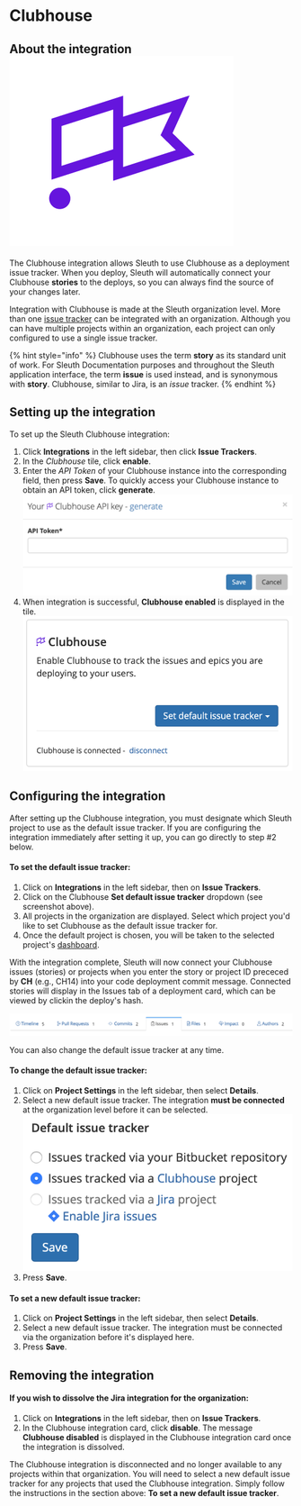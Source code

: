 # Clubhouse

## About the integration ![](../../.gitbook/assets/clubhouse.png) 

The Clubhouse integration allows Sleuth to use Clubhouse as a deployment issue tracker. When you deploy, Sleuth will automatically connect your Clubhouse **stories** to the deploys, so you can always find the source of your changes later. 

Integration with Clubhouse is made at the Sleuth organization level. More than one [issue tracker](./) can be integrated with an organization. Although you can have multiple projects within an organization, each project can only configured to use a single issue tracker. 

{% hint style="info" %}
Clubhouse uses the term **story** as its standard unit of work. For Sleuth Documentation purposes and throughout the Sleuth application interface, the term **issue** is used instead, and is synonymous with **story**. Clubhouse, similar to Jira, is an _issue_ tracker. 
{% endhint %}

## Setting up the integration

To set up the Sleuth Clubhouse integration:

1. Click **Integrations** in the left sidebar, then click **Issue Trackers**. 
2. In the _Clubhouse_ tile, click **enable**. 
3. Enter the _API Token_ of your Clubhouse instance into the corresponding field, then press **Save**. To quickly access your Clubhouse instance to obtain an API token, click **generate**.   ![](../../.gitbook/assets/clubhouse-api-key.png) 
4. When integration is successful, **Clubhouse enabled** is displayed in the tile.  ![](../../.gitbook/assets/clubhouse-connect-success.png) 

## Configuring the integration

After setting up the Clubhouse integration, you must designate which Sleuth project to use as the default issue tracker. If you are configuring the integration immediately after setting it up, you can go directly to step \#2 below. 

#### To set the default issue tracker: 

1. Click on **Integrations** in the left sidebar, then on **Issue Trackers**. 
2. Click on the Clubhouse **Set default issue tracker** dropdown \(see screenshot above\).
3. All projects in the organization are displayed. Select which project you'd like to set Clubhouse as the default issue tracker for. 
4. Once the default project is chosen, you will be taken to the selected project's [dashboard](../../dashboard.md). 

With the integration complete, Sleuth will now connect your Clubhouse issues \(stories\) or projects when you enter the story or project ID prececed by **CH** \(e.g., CH14\) into your code deployment commit message. Connected stories will display in the Issues tab of a deployment card, which can be viewed by clickin the deploy's hash. 

![Connected Clubhouse issues \(stories\) are available in the Issues tab](../../.gitbook/assets/issues-tab-deploy-card.png)

You can also change the default issue tracker at any time. 

#### To change the default issue tracker: 

1. Click on **Project Settings** in the left sidebar, then select **Details**. 
2. Select a new default issue tracker. The integration **must be connected** at the organization level before it can be selected.  ![](../../.gitbook/assets/clubhouse-default-issue-tracker.png) 
3. Press **Save**.

#### To set a new default issue tracker: 

1. Click on **Project Settings** in the left sidebar, then select **Details**. 
2. Select a new default issue tracker. The integration must be connected via the organization before it's displayed here. 
3. Press **Save**.

## Removing the integration

#### If you wish to dissolve the Jira integration for the organization: 

1. Click on **Integrations** in the left sidebar, then on **Issue Trackers**. 
2. In the Clubhouse integration card, click **disable**. The message **Clubhouse disabled** is displayed in the Clubhouse integration card once the integration is dissolved.

The Clubhouse integration is disconnected and no longer available to any projects within that organization. You will need to select a new default issue tracker for any projects that used the Clubhouse integration. Simply follow the instructions in the section above: **To set a new default issue tracker**. 

